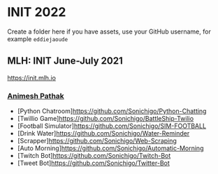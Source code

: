 # INIT 2022

Create a folder here if you have assets, use your GitHub username, for example `eddiejaoude`

## MLH: INIT June-July 2021

https://init.mlh.io

### [Animesh Pathak](https://github.com/sonichigo)
- [Python Chatroom]https://github.com/Sonichigo/Python-Chatting
- [Twillio Game]https://github.com/Sonichigo/BattleShip-Twilio
- [Football Simulator]https://github.com/Sonichigo/SIM-FOOTBALL
- [Drink Water]https://github.com/Sonichigo/Water-Reminder
- [Scrapper]https://github.com/Sonichigo/Web-Scraping
- [Auto Morning]https://github.com/Sonichigo/Automatic-Morning
- [Twitch Bot]https://github.com/Sonichigo/Twitch-Bot
- [Tweet Bot]https://github.com/Sonichigo/Twitter-Bot